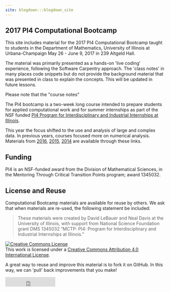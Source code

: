```yaml
---
site: blogdown:::blogdown_site
---
```


## 2017 PI4 Computational Bootcamp

This site includes material for the 2017 PI4 Computational Bootcamp taught to students in the Department of Mathematics, University of Illinois at Urbana-Champaign May 26 - June 9, 2017 in 239 Altgeld Hall.

The material was primarily presented as a hands-on 'live coding' experience, following the Software Carpentry approach. The 'class notes' in many places code snippets but do not provide the background material that was presented in class to explain the concepts. This will be updated in future lessons.    

Please note that the "course notes" 

The PI4 bootcamp is a two-week long course intended to prepare students for applied computational work and for summer internships as part of the NSF funded [PI4 Program for Interdisciplinary and Industrial Internships at Illinois](https://pi4.math.illinois.edu/).

This year the focus shifted to the use and analysis of large and complex data.
In previous years, courses focused more on numerical analysis. Materials from [2016](http://www.math.uiuc.edu/~hirani/cbmg/index.html), [2015](http://math.illinois.edu/~shahkar2/cbmg/), [2014](http://www.math.uiuc.edu/~hirani/teaching/cbmgsu14) are available through these links.

## Funding

PI4 is an NSF-funded award from the Division of Mathematical Sciences, in the Mentoring Through Critical Transition Points program; award 1345032.

## License and Reuse 

Computational Bootcamp materials are available for reuse by others. We ask that when materials are re-used, the following statement be included:

> These materials were created by David LeBauer and Neal Davis at the University of Illinois, with support from National Science Foundation grant DMS 1345032 “MCTP: PI4: Program for Interdisciplinary and Industrial Internships at Illinois.”

<a rel="license" href="http://creativecommons.org/licenses/by/4.0/"><img alt="Creative Commons License" style="border-width:0" src="https://i.creativecommons.org/l/by/4.0/88x31.png" /></a><br />This <span xmlns:dct="http://purl.org/dc/terms/" href="http://purl.org/dc/dcmitype/Text" rel="dct:type">work</span> is licensed under a <a rel="license" href="http://creativecommons.org/licenses/by/4.0/">Creative Commons Attribution 4.0 International License</a>.

A great way to reuse and improve this material is to fork it on GitHub. In this way, we can 'pull' back improvements that you make!

<iframe src="https://ghbtns.com/github-btn.html?user=pi4-uiuc&repo=2017-bootcamp&type=fork&count=true&size=large" frameborder="0" scrolling="0" width="158px" height="30px"></iframe>
